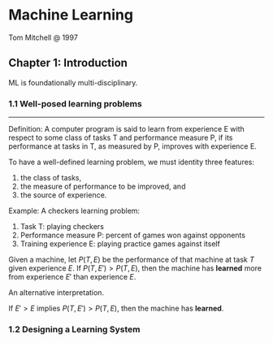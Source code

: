 # Machine Learning
Tom Mitchell @ 1997

## Chapter 1: Introduction

ML is foundationally multi-disciplinary.

### 1.1 Well-posed learning problems
--------------------------------

Definition: A computer program is said to learn from experience E with respect to some class of tasks T and performance measure P, if its performance at tasks in T, as measured by P, improves with experience E.

To have a well-defined learning problem, we must identity three features: 
1. the class of tasks,
1. the measure of performance to be improved, and 
1. the source of experience.

Example:
A checkers learning problem:
1. Task T: playing checkers
1. Performance measure P: percent of games won against opponents
1. Training experience E: playing practice games against itself

Given a machine, let $P(T, E)$ be the performance of that machine at task $T$ given experience $E$. If $P(T, E') > P(T, E)$, then the machine has **learned** more from experience $E'$ than experience $E$.

An alternative interpretation.

If $E' > E$ implies $P(T, E') > P(T, E)$, then the machine has **learned**.

### 1.2 Designing a Learning System

